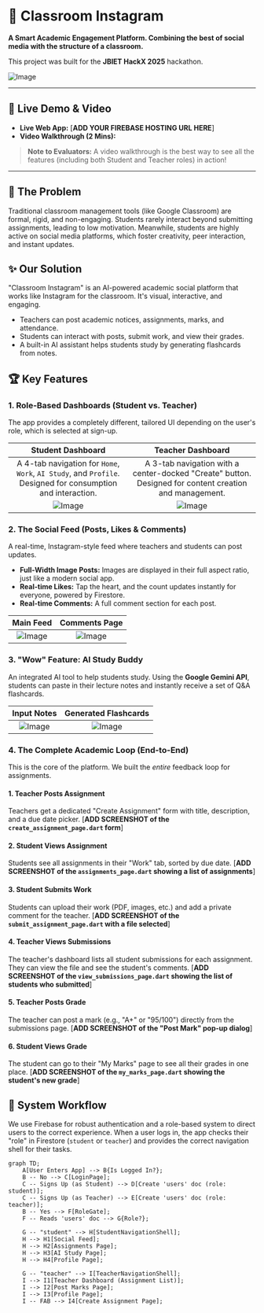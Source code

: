# 📸 Classroom Instagram

**A Smart Academic Engagement Platform. Combining the best of social media with the structure of a classroom.**

This project was built for the **JBIET HackX 2025** hackathon.

![Image](https://github.com/user-attachments/assets/5975b907-88b6-4afa-80ac-bf234cff6369)

---

## 🚀 Live Demo & Video

* **Live Web App:** [**ADD YOUR FIREBASE HOSTING URL HERE**]
* **Video Walkthrough (2 Mins):**



> **Note to Evaluators:** A video walkthrough is the best way to see all the features (including both Student and Teacher roles) in action!

---

## 🎯 The Problem

Traditional classroom management tools (like Google Classroom) are formal, rigid, and non-engaging. Students rarely interact beyond submitting assignments, leading to low motivation. Meanwhile, students are highly active on social media platforms, which foster creativity, peer interaction, and instant updates.

## ✨ Our Solution

"Classroom Instagram" is an AI-powered academic social platform that works like Instagram for the classroom. It's visual, interactive, and engaging.

* Teachers can post academic notices, assignments, marks, and attendance.
* Students can interact with posts, submit work, and view their grades.
* A built-in AI assistant helps students study by generating flashcards from notes.

## 🏆 Key Features

### 1. Role-Based Dashboards (Student vs. Teacher)

The app provides a completely different, tailored UI depending on the user's role, which is selected at sign-up.

| **Student Dashboard** | **Teacher Dashboard** |
| :---: | :---: |
| A 4-tab navigation for `Home`, `Work`, `AI Study`, and `Profile`. Designed for consumption and interaction. | A 3-tab navigation with a center-docked "Create" button. Designed for content creation and management. |
| ![Image](https://github.com/user-attachments/assets/c4be0d86-b5c6-4458-b5a4-31d2d713672a) | ![Image](https://github.com/user-attachments/assets/b89f4f72-5ab5-4f41-83a2-1823e3abf2e2) |

### 2. The Social Feed (Posts, Likes & Comments)

A real-time, Instagram-style feed where teachers and students can post updates.

* **Full-Width Image Posts:** Images are displayed in their full aspect ratio, just like a modern social app.
* **Real-time Likes:** Tap the heart, and the count updates instantly for everyone, powered by Firestore.
* **Real-time Comments:** A full comment section for each post.

| **Main Feed** | **Comments Page** |
| :---: | :---: |
| ![Image](https://github.com/user-attachments/assets/d60c67e2-0706-4a7a-beac-89b96ff2cd24) | ![Image](https://github.com/user-attachments/assets/5cfbd1ab-2efa-4ff9-ac05-be82cbd96a4c) |

### 3. "Wow" Feature: AI Study Buddy

An integrated AI tool to help students study. Using the **Google Gemini API**, students can paste in their lecture notes and instantly receive a set of Q&A flashcards.

| **Input Notes** | **Generated Flashcards** |
| :---: | :---: |
| ![Image](https://github.com/user-attachments/assets/a90a1ab7-acd5-4fa0-90f2-400b289c852d) | ![Image](https://github.com/user-attachments/assets/4c194366-aa3e-465b-ad5f-54e774674d12) |

### 4. The Complete Academic Loop (End-to-End)

This is the core of the platform. We built the *entire* feedback loop for assignments.

#### 1. Teacher Posts Assignment
Teachers get a dedicated "Create Assignment" form with title, description, and a due date picker.
[**ADD SCREENSHOT of the `create_assignment_page.dart` form**]

#### 2. Student Views Assignment
Students see all assignments in their "Work" tab, sorted by due date.
[**ADD SCREENSHOT of the `assignments_page.dart` showing a list of assignments**]

#### 3. Student Submits Work
Students can upload their work (PDF, images, etc.) and add a private comment for the teacher.
[**ADD SCREENSHOT of the `submit_assignment_page.dart` with a file selected**]

#### 4. Teacher Views Submissions
The teacher's dashboard lists all student submissions for each assignment. They can view the file and see the student's comments.
[**ADD SCREENSHOT of the `view_submissions_page.dart` showing the list of students who submitted**]

#### 5. Teacher Posts Grade
The teacher can post a mark (e.g., "A+" or "95/100") directly from the submissions page.
[**ADD SCREENSHOT of the "Post Mark" pop-up dialog**]

#### 6. Student Views Grade
The student can go to their "My Marks" page to see all their grades in one place.
[**ADD SCREENSHOT of the `my_marks_page.dart` showing the student's new grade**]


## 🔄 System Workflow

We use Firebase for robust authentication and a role-based system to direct users to the correct experience. When a user logs in, the app checks their "role" in Firestore (`student` or `teacher`) and provides the correct navigation shell for their tasks.

```mermaid
graph TD;
    A[User Enters App] --> B{Is Logged In?};
    B -- No --> C[LoginPage];
    C -- Signs Up (as Student) --> D[Create 'users' doc (role: student)];
    C -- Signs Up (as Teacher) --> E[Create 'users' doc (role: teacher)];
    B -- Yes --> F[RoleGate];
    F -- Reads 'users' doc --> G{Role?};
    
    G -- "student" --> H[StudentNavigationShell];
    H --> H1[Social Feed];
    H --> H2[Assignments Page];
    H --> H3[AI Study Page];
    H --> H4[Profile Page];
    
    G -- "teacher" --> I[TeacherNavigationShell];
    I --> I1[Teacher Dashboard (Assignment List)];
    I --> I2[Post Marks Page];
    I --> I3[Profile Page];
    I -- FAB --> I4[Create Assignment Page];
